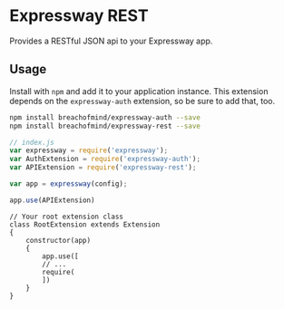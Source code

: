 # Expressway REST

Provides a RESTful JSON api to your Expressway app.

## Usage

Install with `npm` and add it to your application instance.
This extension depends on the `expressway-auth` extension, so be sure to add that, too.
```bash
npm install breachofmind/expressway-auth --save
npm install breachofmind/expressway-rest --save
```

```javascript
// index.js
var expressway = require('expressway');
var AuthExtension = require('expressway-auth');
var APIExtension = require('expressway-rest');

var app = expressway(config);

app.use(APIExtension)
```

```
// Your root extension class
class RootExtension extends Extension
{
    constructor(app) 
    {
        app.use([
        // ...
        require(
        ])    
    }
}
```